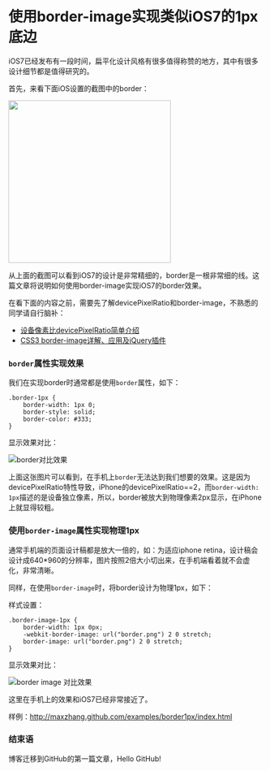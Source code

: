 使用border-image实现类似iOS7的1px底边
===================

iOS7已经发布有一段时间，扁平化设计风格有很多值得称赞的地方，其中有很多设计细节都是值得研究的。

首先，来看下面iOS设置的截图中的border：

<img width="320" src="http://maxzhang.github.com/articles/images/ios7_settings.png" />

从上面的截图可以看到iOS7的设计是非常精细的，border是一根非常细的线。这篇文章将说明如何使用border-image实现iOS7的border效果。

在看下面的内容之前，需要先了解devicePixelRatio和border-image，不熟悉的同学请自行脑补：

* [设备像素比devicePixelRatio简单介绍](http://www.zhangxinxu.com/wordpress/2012/08/window-devicepixelratio/)
* [CSS3 border-image详解、应用及jQuery插件](http://www.zhangxinxu.com/wordpress/?p=518)


### `border`属性实现效果

我们在实现border时通常都是使用`border`属性，如下：
```
.border-1px {
    border-width: 1px 0;
    border-style: solid;
    border-color: #333;
}
```

显示效果对比：

![border对比效果](http://maxzhang.github.com/articles/images/border_compare.png)

上面这张图片可以看到，在手机上`border`无法达到我们想要的效果。这是因为devicePixelRatio特性导致，iPhone的devicePixelRatio==2，而`border-width: 1px`描述的是设备独立像素，所以，border被放大到物理像素2px显示，在iPhone上就显得较粗。

### 使用`border-image`属性实现物理1px

通常手机端的页面设计稿都是放大一倍的，如：为适应iphone retina，设计稿会设计成640*960的分辨率，图片按照2倍大小切出来，在手机端看着就不会虚化，非常清晰。

同样，在使用`border-image`时，将border设计为物理1px，如下：


样式设置：

```
.border-image-1px {
    border-width: 1px 0px;
    -webkit-border-image: url("border.png") 2 0 stretch;
    border-image: url("border.png") 2 0 stretch;
}
```

显示效果对比：

![border image 对比效果](http://maxzhang.github.com/articles/images/border_image_compare.png)

这里在手机上的效果和iOS7已经非常接近了。

样例：http://maxzhang.github.com/examples/border1px/index.html

### 结束语

博客迁移到GitHub的第一篇文章，Hello GitHub!
